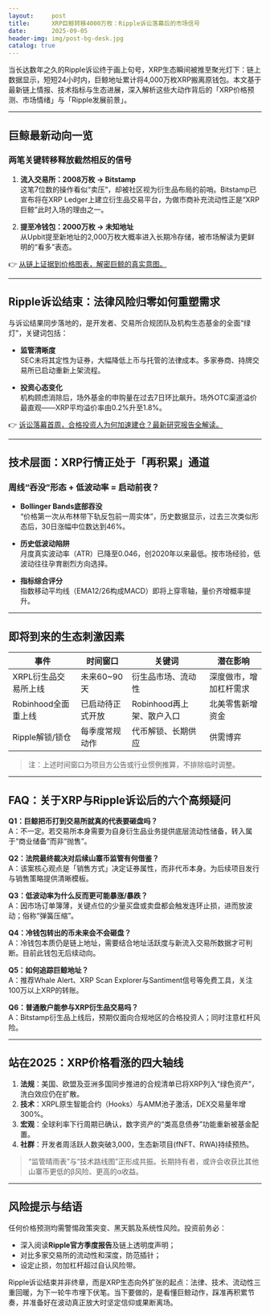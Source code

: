 ```yaml
---
layout:     post
title:      XRP巨鲸转移4000万枚：Ripple诉讼落幕后的市场信号
date:       2025-09-05
header-img: img/post-bg-desk.jpg
catalog: true
---
```


当长达数年之久的Ripple诉讼终于画上句号，XRP生态瞬间被推至聚光灯下：链上数据显示，短短24小时内，巨鲸地址累计将4,000万枚XRP搬离原钱包。本文基于最新链上情报、技术指标与生态进展，深入解析这些大动作背后的「XRP价格预测、市场情绪」与「Ripple发展前景」。

---

## 巨鲸最新动向一览

### 两笔关键转移释放截然相反的信号

1. **流入交易所：2008万枚 → Bitstamp**  
   这笔7位数的操作看似“卖压”，却被社区视为衍生品布局的前哨。Bitstamp已宣布将在XRP Ledger上建立衍生品交易平台，为做市商补充流动性正是“XRP巨鲸”此时入场的理由之一。

2. **提至冷钱包：2000万枚 → 未知地址**  
   从Upbit提至新地址的2,000万枚大概率进入长期冷存储，被市场解读为更鲜明的“看多”表态。

👉 [从链上证据到价格图表，解密巨鲸的真实意图。](https://okxdog.com/)

---

## Ripple诉讼结束：法律风险归零如何重塑需求

与诉讼结果同步落地的，是开发者、交易所合规团队及机构生态基金的全面“绿灯”，关键词包括：

- **监管清晰度**  
  SEC未将其定性为证券，大幅降低上币与托管的法律成本。多家券商、持牌交易所已启动重新上架流程。

- **投资心态变化**  
  机构顾虑消除后，场外基金的申购量在过去7日环比飙升。场外OTC渠道溢价最直观——XRP平均溢价率由0.2%升至1.8%。

👉 [诉讼落幕首周，合格投资人为何加速建仓？最新研究报告全解读。](https://okxdog.com/)

---

## 技术层面：XRP行情正处于「再积累」通道

### 周线“吞没”形态 + 低波动率 = 启动前夜？

- **Bollinger Bands底部吞没**  
  “价格第一次从布林带下轨反包前一周实体”，历史数据显示，过去三次类似形态后，30日涨幅中位数达到46%。

- **历史低波动陷阱**  
  月度真实波动率（ATR）已降至0.046，创2020年以来最低。按市场经验，低波动往往孕育剧烈方向选择。

- **指标综合评分**  
  指数移动平均线（EMA12/26构成MACD）即将上穿零轴，量价齐增概率提升。

---

## 即将到来的生态刺激因素

| 事件 | 时间窗口 | 关键词 | 潜在影响 |
|---|---|---|---|
| XRPL衍生品交易所上线 | 未来60~90天 | 衍生品市场、流动性 | 深度做市，增加杠杆需求 |
| Robinhood全面重上线 | 已启动待正式开放 | Robinhood再上架、散户入口 | 北美零售新增资金 |
| Ripple解锁/锁仓 | 每季度常规动作 | 代币解锁、长期供应 | 供需博弈 |  

> 注：上述时间窗口为项目方公告或行业惯例推算，不排除临时调整。

---

## FAQ：关于XRP与Ripple诉讼后的六个高频疑问

**Q1：巨鲸把币打到交易所就真的代表要砸盘吗？**  
A：不一定。若交易所本身需要为自身衍生品业务提供底层流动性储备，转入属于“商业储备”而非“抛售”。

**Q2：法院最终裁决对后续山寨币监管有何借鉴？**  
A：该案核心观点是「销售方式」决定证券属性，而非代币本身。为后续项目发行与销售策略提供清晰模板。

**Q3：低波动率为什么反而更可能暴涨/暴跌？**  
A：因市场订单簿薄，关键点位的少量买盘或卖盘都会触发连环止损，进而放波动；俗称“弹簧压缩”。

**Q4：冷钱包转出的币未来会不会砸盘？**  
A：冷钱包本质仍是链上地址，需要结合地址活跃度与新流入交易所数据才可判断。目前此钱包无后续动向。

**Q5：如何追踪巨鲸地址？**  
A：推荐Whale Alert、XRP Scan Explorer与Santiment信号等免费工具，关注100万以上XRP的转账。

**Q6：普通散户能参与XRP衍生品交易吗？**  
A：Bitstamp衍生品上线后，预期仅面向合规地区的合格投资人；同时注意杠杆风险。

---

## 站在2025：XRP价格看涨的四大轴线

1. **法规**：美国、欧盟及亚洲多国同步推进的合规清单已将XRP列入“绿色资产”，洗白效应仍在扩散。  
2. **技术**：XRPL原生智能合约（Hooks）与AMM池子激活，DEX交易量年增300%。  
3. **宏观**：全球利率下行周期已确认，数字资产的“类高息债券”功能重新被基金配置。  
4. **社群**：开发者周活跃人数突破3,000，生态新项目(fNFT、RWA)持续预热。  

> “监管晴雨表”与“技术路线图”正形成共振。长期持有者，或许会收获比其他山寨币更低的β风险、更高的α收益。

---

## 风险提示与结语

任何价格预测均需警惕政策突变、黑天鹅及系统性风险。投资前务必：

- 深入阅读**Ripple官方季度报告**及链上透明度声明；  
- 对比多家交易所的流动性和深度，防范插针；  
- 设定止损，勿加杠杆超过自认风险带。

Ripple诉讼结束并非终章，而是XRP生态向外扩张的起点：法律、技术、流动性三重回暖，为下一轮牛市埋下伏笔。当下要做的，是看懂巨鲸动作，踩准再积累节奏，并准备好在波动真正放大时坚定信仰或果断离场。